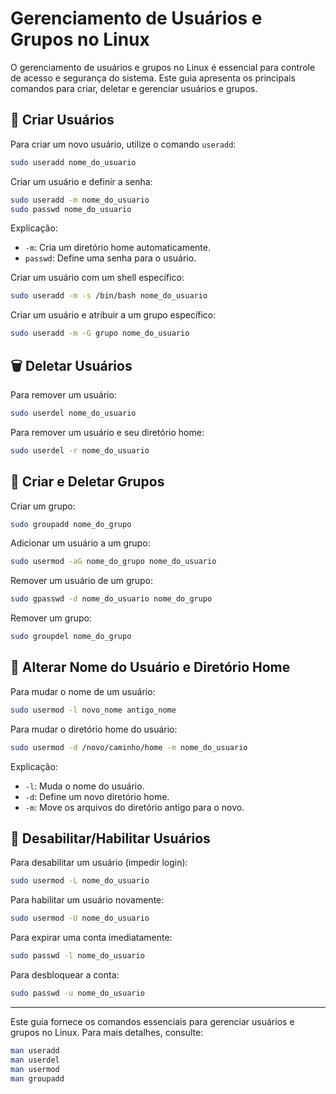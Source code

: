 # Gerenciamento de Usuários e Grupos no Linux

O gerenciamento de usuários e grupos no Linux é essencial para controle de acesso e segurança do sistema. Este guia apresenta os principais comandos para criar, deletar e gerenciar usuários e grupos.

## 📌 Criar Usuários
Para criar um novo usuário, utilize o comando `useradd`:
```bash
sudo useradd nome_do_usuario
```
Criar um usuário e definir a senha:
```bash
sudo useradd -m nome_do_usuario
sudo passwd nome_do_usuario
```
Explicação:
- `-m`: Cria um diretório home automaticamente.
- `passwd`: Define uma senha para o usuário.

Criar um usuário com um shell específico:
```bash
sudo useradd -m -s /bin/bash nome_do_usuario
```

Criar um usuário e atribuir a um grupo específico:
```bash
sudo useradd -m -G grupo nome_do_usuario
```

## 🗑️ Deletar Usuários
Para remover um usuário:
```bash
sudo userdel nome_do_usuario
```
Para remover um usuário e seu diretório home:
```bash
sudo userdel -r nome_do_usuario
```

## 👥 Criar e Deletar Grupos
Criar um grupo:
```bash
sudo groupadd nome_do_grupo
```

Adicionar um usuário a um grupo:
```bash
sudo usermod -aG nome_do_grupo nome_do_usuario
```

Remover um usuário de um grupo:
```bash
sudo gpasswd -d nome_do_usuario nome_do_grupo
```

Remover um grupo:
```bash
sudo groupdel nome_do_grupo
```

## 🔄 Alterar Nome do Usuário e Diretório Home
Para mudar o nome de um usuário:
```bash
sudo usermod -l novo_nome antigo_nome
```

Para mudar o diretório home do usuário:
```bash
sudo usermod -d /novo/caminho/home -m nome_do_usuario
```
Explicação:
- `-l`: Muda o nome do usuário.
- `-d`: Define um novo diretório home.
- `-m`: Move os arquivos do diretório antigo para o novo.

## 🚫 Desabilitar/Habilitar Usuários
Para desabilitar um usuário (impedir login):
```bash
sudo usermod -L nome_do_usuario
```

Para habilitar um usuário novamente:
```bash
sudo usermod -U nome_do_usuario
```

Para expirar uma conta imediatamente:
```bash
sudo passwd -l nome_do_usuario
```

Para desbloquear a conta:
```bash
sudo passwd -u nome_do_usuario
```

---
Este guia fornece os comandos essenciais para gerenciar usuários e grupos no Linux. Para mais detalhes, consulte:
```bash
man useradd
man userdel
man usermod
man groupadd
```